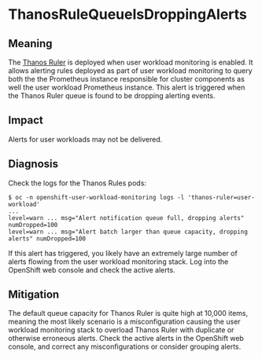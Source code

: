 # ThanosRuleQueueIsDroppingAlerts

## Meaning

The [Thanos Ruler][1] is deployed when user workload monitoring is enabled. It
allows alerting rules deployed as part of user workload monitoring to query both
the the Prometheus instance responsible for cluster components as well the user
workload Prometheus instance. This alert is triggered when the Thanos Ruler
queue is found to be dropping alerting events.

## Impact

Alerts for user workloads may not be delivered.

## Diagnosis

Check the logs for the Thanos Rules pods:

```console
$ oc -n openshift-user-workload-monitoring logs -l 'thanos-ruler=user-workload'
...
level=warn ... msg="Alert notification queue full, dropping alerts" numDropped=100
level=warn ... msg="Alert batch larger than queue capacity, dropping alerts" numDropped=100
```

If this alert has triggered, you likely have an extremely large number of alerts
flowing from the user workload monitoring stack. Log into the OpenShift web
console and check the active alerts.

## Mitigation

The default queue capacity for Thanos Ruler is quite high at 10,000 items,
meaning the most likely scenario is a misconfiguration causing the user workload
monitoring stack to overload Thanos Ruler with duplicate or otherwise erroneous
alerts. Check the active alerts in the OpenShift web console, and correct any
misconfigurations or consider grouping alerts.

[1]: https://thanos.io/v0.22/components/rule.md
